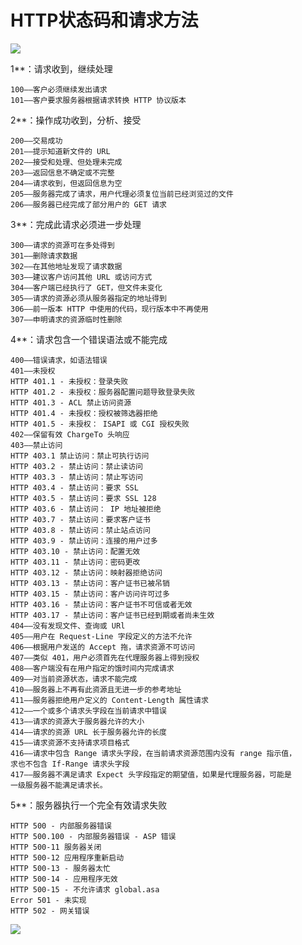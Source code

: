 # HTTP状态码和请求方法 #


![](https://i.imgur.com/wswKUI9.png)




1**：请求收到，继续处理

	100——客户必须继续发出请求
	101——客户要求服务器根据请求转换 HTTP 协议版本


2**：操作成功收到，分析、接受

	200——交易成功
	201——提示知道新文件的 URL
	202——接受和处理、但处理未完成
	203——返回信息不确定或不完整
	204——请求收到，但返回信息为空
	205——服务器完成了请求，用户代理必须复位当前已经浏览过的文件
	206——服务器已经完成了部分用户的 GET 请求

3**：完成此请求必须进一步处理

	300——请求的资源可在多处得到
	301——删除请求数据
	302——在其他地址发现了请求数据
	303——建议客户访问其他 URL 或访问方式
	304——客户端已经执行了 GET，但文件未变化
	305——请求的资源必须从服务器指定的地址得到
	306——前一版本 HTTP 中使用的代码，现行版本中不再使用
	307——申明请求的资源临时性删除

4**：请求包含一个错误语法或不能完成

	400——错误请求，如语法错误
	401——未授权
	HTTP 401.1 - 未授权：登录失败
	HTTP 401.2 - 未授权：服务器配置问题导致登录失败
	HTTP 401.3 - ACL 禁止访问资源
	HTTP 401.4 - 未授权：授权被筛选器拒绝
	HTTP 401.5 - 未授权： ISAPI 或 CGI 授权失败
	402——保留有效 ChargeTo 头响应
	403——禁止访问
	HTTP 403.1 禁止访问：禁止可执行访问
	HTTP 403.2 - 禁止访问：禁止读访问
	HTTP 403.3 - 禁止访问：禁止写访问
	HTTP 403.4 - 禁止访问：要求 SSL
	HTTP 403.5 - 禁止访问：要求 SSL 128
	HTTP 403.6 - 禁止访问： IP 地址被拒绝
	HTTP 403.7 - 禁止访问：要求客户证书
	HTTP 403.8 - 禁止访问：禁止站点访问
	HTTP 403.9 - 禁止访问：连接的用户过多
	HTTP 403.10 - 禁止访问：配置无效
	HTTP 403.11 - 禁止访问：密码更改
	HTTP 403.12 - 禁止访问：映射器拒绝访问
	HTTP 403.13 - 禁止访问：客户证书已被吊销
	HTTP 403.15 - 禁止访问：客户访问许可过多
	HTTP 403.16 - 禁止访问：客户证书不可信或者无效
	HTTP 403.17 - 禁止访问：客户证书已经到期或者尚未生效
	404——没有发现文件、查询或 URl
	405——用户在 Request-Line 字段定义的方法不允许
	406——根据用户发送的 Accept 拖，请求资源不可访问
	407——类似 401，用户必须首先在代理服务器上得到授权
	408——客户端没有在用户指定的饿时间内完成请求
	409——对当前资源状态，请求不能完成
	410——服务器上不再有此资源且无进一步的参考地址
	411——服务器拒绝用户定义的 Content-Length 属性请求
	412——一个或多个请求头字段在当前请求中错误
	413——请求的资源大于服务器允许的大小
	414——请求的资源 URL 长于服务器允许的长度
	415——请求资源不支持请求项目格式
	416——请求中包含 Range 请求头字段，在当前请求资源范围内没有 range 指示值，
	求也不包含 If-Range 请求头字段
	417——服务器不满足请求 Expect 头字段指定的期望值，如果是代理服务器，可能是
	一级服务器不能满足请求长。

5**：服务器执行一个完全有效请求失败

	HTTP 500 - 内部服务器错误
	HTTP 500.100 - 内部服务器错误 - ASP 错误
	HTTP 500-11 服务器关闭
	HTTP 500-12 应用程序重新启动
	HTTP 500-13 - 服务器太忙
	HTTP 500-14 - 应用程序无效
	HTTP 500-15 - 不允许请求 global.asa
	Error 501 - 未实现
	HTTP 502 - 网关错误



![](https://i.imgur.com/2kzaZEJ.png)